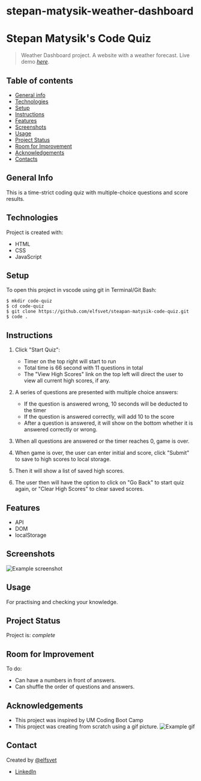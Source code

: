 # stepan-matysik-weather-dashboard

# Stepan Matysik's Code Quiz
> Weather Dashboard project. A website with a weather forecast.
> Live demo [_here_](https://elfsvet.github.io/steapan-matysik-code-quiz/). 

## Table of contents
* [General info](#general-info)
* [Technologies](#technologies)
* [Setup](#setup)
* [Instructions](#instructions)
* [Features](#features)
* [Screenshots](#screenshots)
* [Usage](#usage)
* [Project Status](#project-status)
* [Room for Improvement](#room-for-improvement)
* [Acknowledgements](#acknowledgements)
* [Contacts](#contact)



## General Info
This is a time-strict coding quiz with multiple-choice questions and score results.

## Technologies
Project is created with:
- HTML
- CSS
- JavaScript

## Setup
To open this project in vscode using git in Terminal/Git Bash:

```
$ mkdir code-quiz
$ cd code-quiz
$ git clone https://github.com/elfsvet/steapan-matysik-code-quiz.git
$ code .
```

## Instructions
1. Click "Start Quiz":
   - Timer on the top right will start to run
   - Total time is 66 second with 11 questions in total
   - The "View High Scores" link on the top left will direct the user to view all current high scores, if any.


2. A series of questions are presented with multiple choice answers:
   - If the question is answered wrong, 10 seconds will be deducted to the timer
   - If the question is answered correctly, will add 10 to the score
   - After a question is answered, it will show on the bottom whether it is answered correctly or wrong.
  
3. When all questions are answered or the timer reaches 0, game is over.
   
4. When game is over, the user can enter initial and score, click "Submit" to save to high scores to local storage.
   
5. Then it will show a list of saved high scores.
   
6. The user then will have the option to click on "Go Back" to start quiz again, or "Clear High Scores" to clear saved scores.


## Features
- API
- DOM
- localStorage

## Screenshots
![Example screenshot](./assets/images/small-screen.jpg)


## Usage
For practising and checking your knowledge.

## Project Status
Project is: _complete_

## Room for Improvement
To do:
- Can have a numbers in front of answers.
- Can shuffle the order of questions and answers.

## Acknowledgements
- This project was inspired by UM Coding Boot Camp
- This project was creating from scratch using a gif picture.
![Example gif](./assets/images/sample.gif)
## Contact
Created by [@elfsvet](https://github.com/elfsvet)
- [LinkedIn](https://www.linkedin.com/in/stepanmatysik/)

